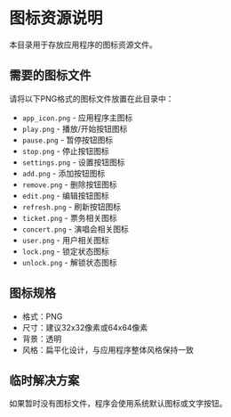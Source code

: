 # 图标资源说明

本目录用于存放应用程序的图标资源文件。

## 需要的图标文件

请将以下PNG格式的图标文件放置在此目录中：

- `app_icon.png` - 应用程序主图标
- `play.png` - 播放/开始按钮图标
- `pause.png` - 暂停按钮图标
- `stop.png` - 停止按钮图标
- `settings.png` - 设置按钮图标
- `add.png` - 添加按钮图标
- `remove.png` - 删除按钮图标
- `edit.png` - 编辑按钮图标
- `refresh.png` - 刷新按钮图标
- `ticket.png` - 票务相关图标
- `concert.png` - 演唱会相关图标
- `user.png` - 用户相关图标
- `lock.png` - 锁定状态图标
- `unlock.png` - 解锁状态图标

## 图标规格

- 格式：PNG
- 尺寸：建议32x32像素或64x64像素
- 背景：透明
- 风格：扁平化设计，与应用程序整体风格保持一致

## 临时解决方案

如果暂时没有图标文件，程序会使用系统默认图标或文字按钮。
